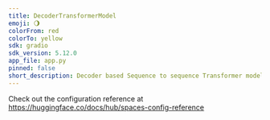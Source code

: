 ```yaml
---
title: DecoderTransformerModel
emoji: 🌖
colorFrom: red
colorTo: yellow
sdk: gradio
sdk_version: 5.12.0
app_file: app.py
pinned: false
short_description: Decoder based Sequence to sequence Transformer model
---
```


Check out the configuration reference at https://huggingface.co/docs/hub/spaces-config-reference
